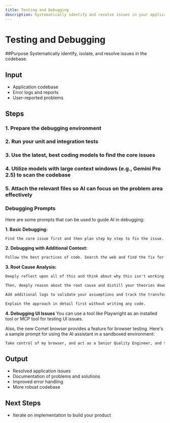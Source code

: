 ```yaml
---
title: Testing and Debugging
description: Systematically identify and resolve issues in your application
---
```


# Testing and Debugging

##Purpose
 Systematically identify, isolate, and resolve issues in the codebase.

## Input
- Application codebase
- Error logs and reports
- User-reported problems

## Steps

### 1. Prepare the debugging environment
### 2. Run your unit and integration tests
### 3. Use the latest, best coding models to find the core issues
### 4. Utilize models with large context windows (e.g., Gemini Pro 2.5) to scan the codebase
### 5. Attach the relevant files so AI can focus on the problem area effectively

### Debugging Prompts

Here are some prompts that can be used to guide AI in debugging:

**1. Basic Debugging:**

```md
Find the core issue first and then plan step by step to fix the issue.
```

**2. Debugging with Additional Context:**

```md
Follow the best practices of code. Search the web and find the fix for this issue.
```

**3. Root Cause Analysis:**

```md
Deeply reflect upon all of this and think about why this isn't working. Theorize 4-6 different possible sources of the problem.

Then, deeply reason about the root cause and distill your theories down to the 1-2 most probable sources of the problem before suggesting next steps.

Add additional logs to validate your assumptions and track the transformation of data structures throughout the application control flow before we move onto implementing the actual code fix.

Explain the approach in detail first without writing any code.
```

**4. Debugging UI Issues**
You can use a tool like Playwright as an installed tool or MCP tool for testing UI issues.  

Also, the new Comet browser provides a feature for browser testing.  Here's a sample prompt for using the AI assistant in a sandboxed environment:

```md
Take control of my browser, and act as a Senior Quality Engineer, and test my whole website. Explore and analyze everything you can find and give me back a complete report, including what looks good and what need to be improved. You are QA testing: `this website`
```


## Output
- Resolved application issues
- Documentation of problems and solutions
- Improved error handling
- More robust codebase

## Next Steps
- Iterate on implementation to build your product
